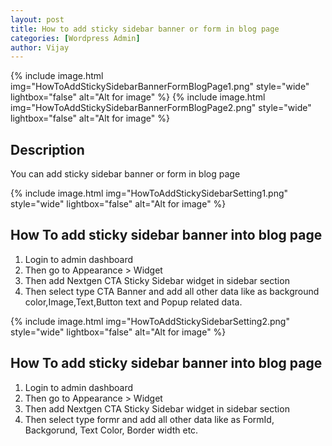 ```yaml
---
layout: post
title: How to add sticky sidebar banner or form in blog page
categories: [Wordpress Admin]
author: Vijay
---
```

{% include image.html img="HowToAddStickySidebarBannerFormBlogPage1.png" style="wide" lightbox="false" alt="Alt for image"  %}
{% include image.html img="HowToAddStickySidebarBannerFormBlogPage2.png" style="wide" lightbox="false" alt="Alt for image"  %}


## Description

You can add sticky sidebar banner or form in blog page

{% include image.html img="HowToAddStickySidebarSetting1.png" style="wide" lightbox="false" alt="Alt for image" %}

## How To add sticky sidebar banner into blog page

1. Login to admin dashboard
2. Then go to Appearance > Widget 
3. Then add Nextgen CTA Sticky Sidebar widget in sidebar section
4. Then select type CTA Banner and add all other data like as background color,Image,Text,Button text and Popup related data.

{% include image.html img="HowToAddStickySidebarSetting2.png" style="wide" lightbox="false" alt="Alt for image" %}

## How To add sticky sidebar banner into blog page

1. Login to admin dashboard
2. Then go to Appearance > Widget 
3. Then add Nextgen CTA Sticky Sidebar widget in sidebar section
4. Then select type formr and add all other data like as FormId, Backgorund, Text Color, Border width etc.


